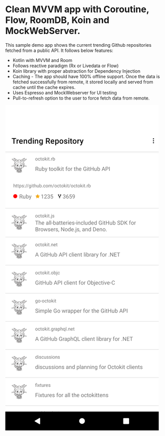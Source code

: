 # Clean MVVM app with Coroutine, Flow, RoomDB, Koin and MockWebServer.

This sample demo app shows the current trending Github repositories fetched from a public API. It follows below features:

* Kotlin with MVVM and Room  
* Follows reactive paradigm (Rx or Livedata or Flow)
* Koin library with proper abstraction for Dependency Injection
* Caching - The app should have 100% offline support. Once the data is fetched successfully from remote, it stored locally and served from cache until the cache expires.
* Uses Espresso and MockWebserver for UI testing
* Pull-to-refresh option to the user to force fetch data from remote.


![Sample App](https://github.com/anukools/cleanmvvm/blob/master/Screenshot_1661227317.png)
